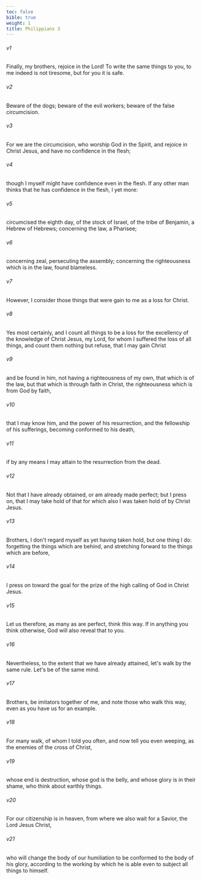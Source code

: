```yaml
---
toc: false
bible: true
weight: 1
title: Philippians 3
---
```




###### v1 
Finally, my brothers, rejoice in the Lord! To write the same things to you, to me indeed is not tiresome, but for you it is safe. 

###### v2 
Beware of the dogs; beware of the evil workers; beware of the false circumcision. 

###### v3 
For we are the circumcision, who worship God in the Spirit, and rejoice in Christ Jesus, and have no confidence in the flesh; 

###### v4 
though I myself might have confidence even in the flesh. If any other man thinks that he has confidence in the flesh, I yet more: 

###### v5 
circumcised the eighth day, of the stock of Israel, of the tribe of Benjamin, a Hebrew of Hebrews; concerning the law, a Pharisee; 

###### v6 
concerning zeal, persecuting the assembly; concerning the righteousness which is in the law, found blameless. 

###### v7 
However, I consider those things that were gain to me as a loss for Christ. 

###### v8 
Yes most certainly, and I count all things to be a loss for the excellency of the knowledge of Christ Jesus, my Lord, for whom I suffered the loss of all things, and count them nothing but refuse, that I may gain Christ 

###### v9 
and be found in him, not having a righteousness of my own, that which is of the law, but that which is through faith in Christ, the righteousness which is from God by faith, 

###### v10 
that I may know him, and the power of his resurrection, and the fellowship of his sufferings, becoming conformed to his death, 

###### v11 
if by any means I may attain to the resurrection from the dead. 

###### v12 
Not that I have already obtained, or am already made perfect; but I press on, that I may take hold of that for which also I was taken hold of by Christ Jesus. 

###### v13 
Brothers, I don't regard myself as yet having taken hold, but one thing I do: forgetting the things which are behind, and stretching forward to the things which are before, 

###### v14 
I press on toward the goal for the prize of the high calling of God in Christ Jesus. 

###### v15 
Let us therefore, as many as are perfect, think this way. If in anything you think otherwise, God will also reveal that to you. 

###### v16 
Nevertheless, to the extent that we have already attained, let's walk by the same rule. Let's be of the same mind. 

###### v17 
Brothers, be imitators together of me, and note those who walk this way, even as you have us for an example. 

###### v18 
For many walk, of whom I told you often, and now tell you even weeping, as the enemies of the cross of Christ, 

###### v19 
whose end is destruction, whose god is the belly, and whose glory is in their shame, who think about earthly things. 

###### v20 
For our citizenship is in heaven, from where we also wait for a Savior, the Lord Jesus Christ, 

###### v21 
who will change the body of our humiliation to be conformed to the body of his glory, according to the working by which he is able even to subject all things to himself.
